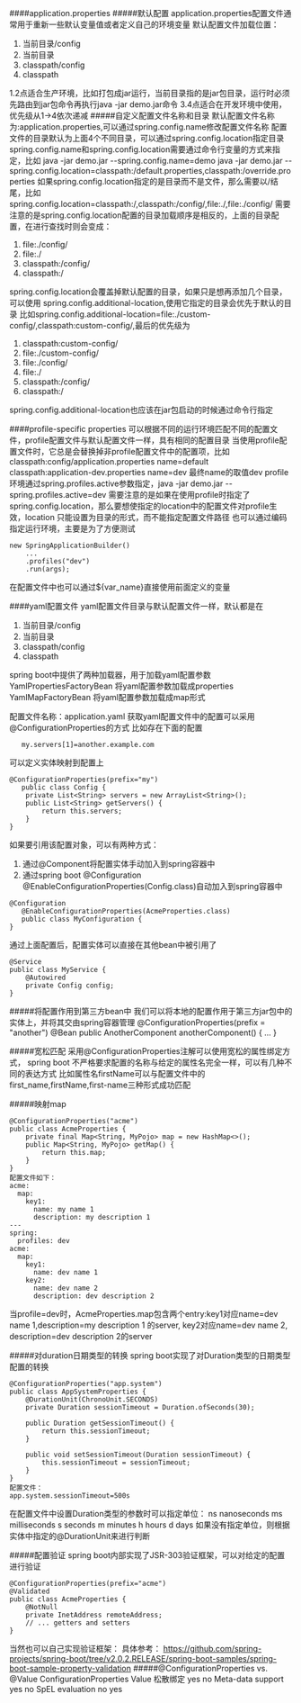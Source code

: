 ####application.properties
#####默认配置
application.properties配置文件通常用于重新一些默认变量值或者定义自己的环境变量
默认配置文件加载位置：
1. 当前目录/config
2. 当前目录
3. classpath/config
4. classpath

1.2点适合生产环境，比如打包成jar运行，当前目录指的是jar包目录，运行时必须先路由到jar包命令再执行java -jar demo.jar命令
3.4点适合在开发环境中使用，优先级从1->4依次递减
#####自定义配置文件名称和目录
默认配置文件名称为:application.properties,可以通过spring.config.name修改配置文件名称
配置文件的目录默认为上面4个不同目录，可以通过spring.config.location指定目录
spring.config.name和spring.config.location需要通过命令行变量的方式来指定，比如
java -jar demo.jar --spring.config.name=demo
java -jar demo.jar --spring.config.location=classpath:/default.properties,classpath:/override.properties
如果spring.config.location指定的是目录而不是文件，那么需要以/结尾，比如
spring.config.location=classpath:/,classpath:/config/,file:./,file:./config/
需要注意的是spring.config.location配置的目录加载顺序是相反的，上面的目录配置，在进行查找时则会变成：
1. file:./config/
2. file:./
3. classpath:/config/
4. classpath:/

spring.config.location会覆盖掉默认配置的目录，如果只是想再添加几个目录，可以使用
spring.config.additional-location,使用它指定的目录会优先于默认的目录
比如spring.config.additional-location=file:./custom-config/,classpath:custom-config/,最后的优先级为
1. classpath:custom-config/
2. file:./custom-config/
3. file:./config/
4. file:./
5. classpath:/config/
6. classpath:/

spring.config.additional-location也应该在jar包启动的时候通过命令行指定

####profile-specific properties
可以根据不同的运行环境匹配不同的配置文件，profile配置文件与默认配置文件一样，具有相同的配置目录
当使用profile配置文件时，它总是会替换掉非profile配置文件中的配置项，比如
classpath:config/application.properties
name=default
classpath:application-dev.properties
name=dev
最终name的取值dev
profile环境通过spring.profiles.active参数指定，java -jar demo.jar --spring.profiles.active=dev
需要注意的是如果在使用profile时指定了spring.config.location，那么要想使指定的location中的配置文件对profile生效，location
只能设置为目录的形式，而不能指定配置文件路径
也可以通过编码指定运行环境，主要是为了方便测试
```
new SpringApplicationBuilder()
    ...
    .profiles("dev")
    .run(args);
```
在配置文件中也可以通过${var_name}直接使用前面定义的变量


####yaml配置文件
yaml配置文件目录与默认配置文件一样，默认都是在
1. 当前目录/config
2. 当前目录
3. classpath/config
4. classpath

spring boot中提供了两种加载器，用于加载yaml配置参数
YamlPropertiesFactoryBean 将yaml配置参数加载成properties
YamlMapFactoryBean 将yaml配置参数加载成map形式

配置文件名称：application.yaml
获取yaml配置文件中的配置可以采用@ConfigurationProperties的方式
比如存在下面的配置
```my.servers[0]=dev.example.com
   my.servers[1]=another.example.com
```
   
可以定义实体映射到配置上
```
@ConfigurationProperties(prefix="my")
   public class Config {
   	private List<String> servers = new ArrayList<String>();
   	public List<String> getServers() {
   		return this.servers;
   	}
}
```

如果要引用该配置对象，可以有两种方式：
1. 通过@Component将配置实体手动加入到spring容器中
2. 通过spring boot @Configuration @EnableConfigurationProperties(Config.class)自动加入到spring容器中
```
@Configuration
   @EnableConfigurationProperties(AcmeProperties.class)
   public class MyConfiguration {
}
```
通过上面配置后，配置实体可以直接在其他bean中被引用了
```
@Service
public class MyService {
    @Autowired
    private Config config;
}
```
#####将配置作用到第三方bean中
我们可以将本地的配置作用于第三方jar包中的实体上，并将其交由spring容器管理
@ConfigurationProperties(prefix = "another")
@Bean
public AnotherComponent anotherComponent() {
	...
}

#####宽松匹配
采用@ConfigurationProperties注解可以使用宽松的属性绑定方式，
spring boot 不严格要求配置的名称与给定的属性名完全一样，可以有几种不同的表达方式
比如属性名firstName可以与配置文件中的first_name,firstName,first-name三种形式成功匹配

#####映射map
```
@ConfigurationProperties("acme")
public class AcmeProperties {
	private final Map<String, MyPojo> map = new HashMap<>();
	public Map<String, MyPojo> getMap() {
		return this.map;
	}
}
配置文件如下：
acme:
  map:
    key1:
      name: my name 1
      description: my description 1
---
spring:
  profiles: dev
acme:
  map:
    key1:
      name: dev name 1
    key2:
      name: dev name 2
      description: dev description 2
```
当profile=dev时，AcmeProperties.map包含两个entry:key1对应name=dev name 1,description=my description 1
的server, key2对应name=dev name 2, description=dev description 2的server

#####对duration日期类型的转换
spring boot实现了对Duration类型的日期类型配置的转换
```
@ConfigurationProperties("app.system")
public class AppSystemProperties {
    @DurationUnit(ChronoUnit.SECONDS)
    private Duration sessionTimeout = Duration.ofSeconds(30);
    
    public Duration getSessionTimeout() {
        return this.sessionTimeout;
    }

    public void setSessionTimeout(Duration sessionTimeout) {
        this.sessionTimeout = sessionTimeout;
    }
}
配置文件：
app.system.sessionTimeout=500s
```
在配置文件中设置Duration类型的参数时可以指定单位：
ns nanoseconds
ms milliseconds
s seconds
m minutes
h hours
d days
如果没有指定单位，则根据实体中指定的@DurationUnit来进行判断

#####配置验证
spring boot内部实现了JSR-303验证框架，可以对给定的配置进行验证
```
@ConfigurationProperties(prefix="acme")
@Validated
public class AcmeProperties {
	@NotNull
	private InetAddress remoteAddress;
	// ... getters and setters
}
```
当然也可以自己实现验证框架：
具体参考：
https://github.com/spring-projects/spring-boot/tree/v2.0.2.RELEASE/spring-boot-samples/spring-boot-sample-property-validation
#####@ConfigurationProperties vs. @Value
                  ConfigurationProperties    Value
松散绑定              yes                       no
Meta-data support    yes                       no
SpEL evaluation      no                        yes